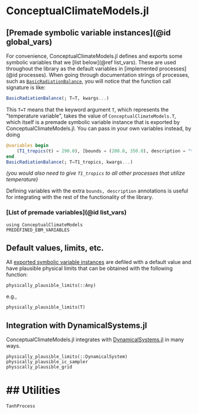 # ConceptualClimateModels.jl

## [Premade symbolic variable instances](@id global_vars)

For convenience, ConceptualClimateModels.jl defines and exports some symbolic variables
that we [list below](@ref list_vars). These are used throughout the library as the
default variables in [implemented processes](@id processes).
When going through documentation strings of processes, such as [`BasicRadiationBalance`](@ref),
you will notice that the function call signature is like:

```julia
BasicRadiationBalance(; T=T, kwargs...)
```

This `T=T` means that the keyword argument `T`, which represents the
"temperature variable", takes the value of `ConceptualClimateModels.T`,
which itself is a premade symbolic variable instance that is exported by
ConceptualClimateModels.jl. You can pass in your own variables instead, by doing
```julia
@variables begin
    (T1_tropics(t) = 290.0), [bounds = (200.0, 350.0), description = "temperature in tropical box 1, in Kelvin"]
end
BasicRadiationBalance(; T=T1_tropics, kwargs...)
```
_(you would also need to give `T1_tropics` to all other processes that utilize temperature)_

Defining variables with the extra `bounds, description` annotations is
useful for integrating with the rest of the functionality of the library.

### [List of premade variables](@id list_vars)

```@example MAIN
using ConceptualClimateModels
PREDEFINED_EBM_VARIABLES
```

## Default values, limits, etc.

All [exported symbolic variable instances](@ref) are defiled with a default value and have plausible physical limits that can be obtained with the following function:

```@docs
physically_plausible_limits(::Any)
```

e.g.,

```@example MAIN
physically_plausible_limits(T)
```


## Integration with DynamicalSystems.jl

ConceptualClimateModels.jl integrates with [DynamicalSystems.jl](https://juliadynamics.github.io/DynamicalSystemsDocs.jl/dynamicalsystems/dev/) in many ways.


```@docs
physically_plausible_limits(::DynamicalSystem)
physically_plausible_ic_sampler
physically_plausible_grid
```

# ## Utilities

```@docs
TanhProcess
```

